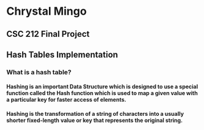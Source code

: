 # Chrystal Mingo 
## CSC 212 Final Project
## Hash Tables Implementation

### What is a hash table?
#### Hashing is an important Data Structure which is designed to use a special function called the Hash function which is used to map a given value with a particular key for faster access of elements.

#### Hashing is the transformation of a string of characters into a usually shorter fixed-length value or key that represents the original string. 

